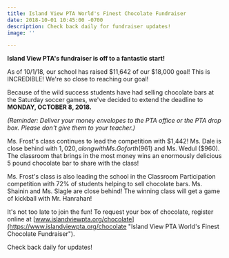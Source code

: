 ```yaml
---
title: Island View PTA World's Finest Chocolate Fundraiser
date: 2018-10-01 10:45:00 -0700
description: Check back daily for fundraiser updates!
image: ''

---
```

**Island View PTA's fundraiser is off to a fantastic start!**

As of 10/1/18, our school has raised $11,642 of our $18,000 goal! This is INCREDIBLE! We're so close to reaching our goal!

Because of the wild success students have had selling chocolate bars at the Saturday soccer games, we've decided to extend the deadline to **MONDAY, OCTOBER 8, 2018.**

_(Reminder: Deliver your money envelopes to the PTA office or the PTA drop box. Please don't give them to your teacher.)_

Ms. Frost's class continues to lead the competition with $1,442! Ms. Dale is close behind with $1,020, along with Ms. Goforth ($961) and Ms. Wedul ($960). The classroom that brings in the most money wins an enormously delicious 5 pound chocolate bar to share with the class!

Ms. Frost's class is also leading the school in the Classroom Participation competition with 72% of students helping to sell chocolate bars. Ms. Shainin and Ms. Slagle are close behind! The winning class will get a game of kickball with Mr. Hanrahan!

It's not too late to join the fun! To request your box of chocolate, register online at [www.islandviewpta.org/chocolate](https://www.islandviewpta.org/chocolate "Island View PTA World's Finest Chocolate Fundraiser").

Check back daily for updates!